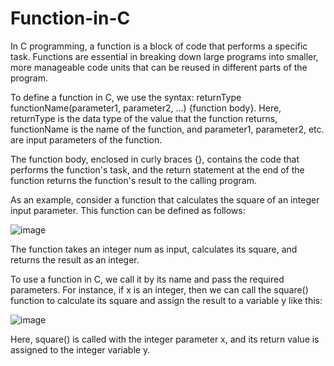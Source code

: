 # Function-in-C

In C programming, a function is a block of code that performs a specific task. Functions are essential in breaking down large programs into smaller, more manageable code units that can be reused in different parts of the program.

To define a function in C, we use the syntax: returnType functionName(parameter1, parameter2, ...) {function body}. Here, returnType is the data type of the value that the function returns, functionName is the name of the function, and parameter1, parameter2, etc. are input parameters of the function.

The function body, enclosed in curly braces {}, contains the code that performs the function's task, and the return statement at the end of the function returns the function's result to the calling program.

As an example, consider a function that calculates the square of an integer input parameter. This function can be defined as follows:

![image](https://user-images.githubusercontent.com/91204160/230775937-f7b9a5aa-3f71-4e3d-bbfd-b0c7ebc41bb6.png)

The function takes an integer num as input, calculates its square, and returns the result as an integer.

To use a function in C, we call it by its name and pass the required parameters. For instance, if x is an integer, then we can call the square() function to calculate its square and assign the result to a variable y like this:

![image](https://user-images.githubusercontent.com/91204160/230775964-e585fe19-1a62-47c7-bea5-982dfdf46b93.png)

Here, square() is called with the integer parameter x, and its return value is assigned to the integer variable y.
